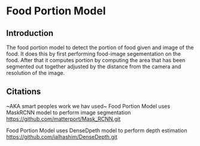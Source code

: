 # Food Portion Model

## Introduction
The food portion model to detect the portion of food given and image of the food.
It does this by first performing food-image segementation on the food.
After that it computes portion by computing the area that has been segmented out 
together adjusted by the distance from the camera and resolution of the image.

## Citations
~AKA smart peoples work we hav used~
Food Portion Model uses MaskRCNN model to perform image segmentation
https://github.com/matterport/Mask_RCNN.git

Food Portion Model uses DenseDpeth model to perform depth estimation
https://github.com/ialhashim/DenseDepth.git
